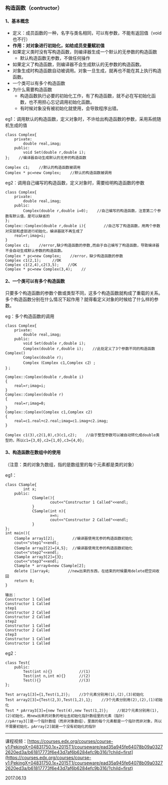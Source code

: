 ### 构造函数（contructor）

#### 1、基本概念

* 定义：成员函数的一种，名字与类名相同，可以有参数，不能有返回值（void 也不行）
* **作用：对对象进行初始化，如给成员变量赋初值**
* 如果定义类时没有写构造函数，则编译器生成一个默认的无参数的构造函数
  * 默认构造函数无参数，不做任何操作
* 如果定义了构造函数，则编译器不会生成默认的无参数的构造函数。
* 对象生成时构造函数自动被调用。对象一旦生成，就再也不能在其上执行构造函数。
* 一个类可以有多个构造函数
* 为什么需要构造函数
  * 构造函数执行必要的初始化工作，有了构造函数，就不必在写初始化函数，也不用担心忘记调用初始化函数。
  * 有时候对象没有被初始化就使用，会导致程序出错。

eg1：调用默认的构造函数，定义对象时，不许给出构造函数的参数，采用系统随机生成的值

```
class Complex{
    private:
        double real,imag;
    public:
        void Set(double r,double i);
};    //编译器自动生成默认的无参的构造函数

Complex c1;    //默认的构造函数被调用
Complex * pc=new Complex;    //默认的构造函数被调用
```

eg2：调用自己编写的构造函数，定义对象时，需要给明构造函数的参数

```
class Complex{
    private:
        double real,imag;
    public:
        Complex(double r,double i=0);    //自己编写的构造函数，注意第二个参数有默认值，是可以缺省的
};
Complex::Complex(double r,double i){        //自己写了构造函数，用两个参数对实部和虚部进行初始化，编译器就不再生成了
    real=r;imag=i;
}
Complex c1;    //error,缺少构造函数的参数,而由于自己编写了构造函数，导致编译器不会自动生成默认参数的构造函数。
Complex * pc=new Complex;    //error，缺少构造函数的参数
Complex c1(2,1);     //OK
Complex c1(2,4),c2(3,5);    //OK
Complex * pc=new Complex(3,4);    //
```

#### 2、一个类可以有多个构造函数

只要多个构造函数的参数个数或类型不同，这多个构造函数就构成了重载的关系。多个构造函数分别在什么情况下起作用？就得看定义对象的时候给了什么样的参数。

eg：多个构造函数的调用

```
class Complex{
    private:
        double real,imag;
    public:
        void Set(double r,double i);
        Complex(double r,double i);    //此处定义了3个参数不同的构造函数Complex()
        Complex(double r);
        Complex（Complex c1,Complex c2）;
}；

Complex::Complex(double r,double i)
{
    real=r;imag=i;
}
Complex::Complex(double r)
{
    real=r;imag=0;
}
Complex::Complex(Complex c1,Complex c2)
{
    real=c1.real+c2.real;imag=c1.imag+c2.imag;
}

Complex c1(3),c2(1,0),c3(c1,c2);    //由于整型参数可以被自动转化成double类型的，所以c1={3,0},c2={1,0},c3={4,0};
```

#### 3、构造函数在数组中的使用

（注意：类的对象为数组，指的是数组里的每个元素都是类的对象）

eg1：

```
class CSample{
        int x;
    public:
            CSample(){
                    cout<<"Constructor 1 Called"<<endl;        
            }
            CSample(int n){
                    x=n;
                    cout<<"Constructor 2 Called"<<endl;
            }
};
int main(){
    CSample array1[2];        //编译器使用无参的构造函数初始化
    cout<<"step1"<<endl;        
    CSample array2[2]={4,5};  //编译器使用无参的构造函数初始化
    cout<<"step2"<<endl;
    CSample array3[2]={3};
    cout<<"step3"<<endl;
    CSample * array4=new CSample[2];
    delete []array4;        //new出来的东西，在结束的时候要用delete把空间收回
    return 0;
}

输出：
Constructor 1 Called
Constructor 1 Called
step1
Constructor 2 Called
Constructor 2 Called
step2
Constructor 1 Called
Constructor 2 Called
step3
Constructor 1 Called
Constructor 1 Called
```

eg2：

```
class Test{
    public:
        Test(int n){}            //(1)
        Test(int n,int m){}      //(2)
        Test(){}                 //(3)
};

Test array1[3]={1,Test(1,2)};    //3个元素分别用(1),(2),(3)初始化
Test array2[3]={Test(2,3),Test(1,2),1};    //3个元素分别用(2),(2),(1)初始化
Test * pArray3[3]={new Test(4),new Test(1,2)};    //前2个元素分别用(1),(2)初始化，用new出来的对象的地址去初始化指针数组里的元素（指针）
//pArray3[]是一个指针数组（而非对象数组），里面的每个元素都是一个指针而非对象，所以不需要初始化，pArray[2]就是一个没有初始化的指针
```

---

课程视频：[https://courses.edx.org/courses/course-v1:PekingX+04831750.1x+2015T1/courseware/ead35a945fe64078b09a03272620ed3a/b61817773f6e43d7af6b6284efc9b316/?child=first](https://courses.edx.org/courses/course-v1:PekingX+04831750.1x+2015T1/courseware/ead35a945fe64078b09a03272620ed3a/b61817773f6e43d7af6b6284efc9b316/?child=first)

2017.06.13









